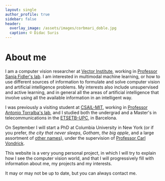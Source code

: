 ```yaml
---
layout: single
author_profile: true
sidebar: false
header:
  overlay_image: /assets/images/corbmari_doble.jpg
  caption: © Didac Suris
---
```

<h1>About me</h1>
<p>
  I am a computer vision researcher at <a href="https://vectorinstitute.ai/">Vector Institute</a>, working in 
<a href="https://www.cs.utoronto.ca/~fidler/">Professor Sanja Fidler's lab</a>. I am interested in multimodal 
machine learning, or how to use different sources of information to formulate and solve computer vision and 
artificial intelligence problems. My interests also include unsupervised and active learning, and in general all
the areas of artificial intelligence that involve using all the available information in an intelligent way.
</p>
<p>
I was previously a visiting student at <a href="https://www.csail.mit.edu">CSAIL-MIT</a>, working in 
<a href="http://web.mit.edu/torralba/www/">Professor Antonio Torralba's lab</a>, and I studied both the 
undergrad and a Master's in telecommunications in the <a href="https://etsetb.upc.edu">ETSETB-UPC</a>, in Barcelona.
</p>

<p>
  On September I will start a PhD at Columbia University in New York (or if you prefer, <i>the city that never sleeps</i>,
  <i>Gotham</i>, <i>the big apple</i>, and a large assortment of
  <a href=https://en.wikipedia.org/wiki/Nicknames_of_New_York_City">other names</a>), under the
  supervision of <a href="http://www.cs.columbia.edu/~vondrick/">Professor Carl Vondrick</a>.
</p>

<p>
  This website is a very young personal project, in which I will try to explain how I see the computer vision
  world, and that I will progressively fill with information about me, my projects and my interests.
</p>

<p>
  It may or may not be up to date, but you can always contact me.
</p>
